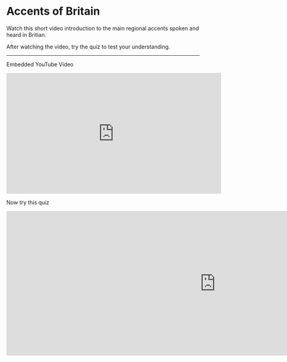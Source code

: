 <h1>Accents of Britain</h1>
<p>Watch this short video introduction to the main regional accents spoken and heard in Britian.</p>
<p>After watching the video, try the quiz to test your understanding.</p>
<hr>
<p>Embedded YouTube Video</p>
<iframe width="560" height="315" src="https://www.youtube.com/embed/-8mzWkuOxz8" frameborder="0" allow="accelerometer; autoplay; clipboard-write; encrypted-media; gyroscope; picture-in-picture" allowfullscreen></iframe>

<p>Now try this quiz</p>
<iframe src="https://h5p.org/h5p/embed/1064413" width="1090" height="377" frameborder="0" allowfullscreen="allowfullscreen" allow="geolocation *; microphone *; camera *; midi *; encrypted-media *"></iframe><script src="https://h5p.org/sites/all/modules/h5p/library/js/h5p-resizer.js" charset="UTF-8"></script>

